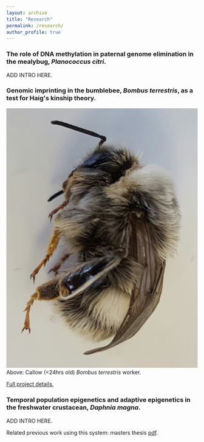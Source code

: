 ```yaml
---
layout: archive
title: "Research"
permalink: /research/
author_profile: true
---
```



<h3>The role of DNA methylation in paternal genome elimination in the mealybug, <i>Planococcus citri</i>.</h3>

ADD INTRO HERE.

<h3>Genomic imprinting in the bumblebee, <i>Bombus terrestris</i>, as a test for Haig's kinship theory.</h3>

![bee](/files/callow_bee.jpg)
Above: Callow (<24hrs old) <i>Bombus terrestris</i> worker.

[Full project details.](https://mooholl.github.io/research/bumblebees)



<h3>Temporal population epigenetics and adaptive epigenetics in the freshwater crustacean, <i>Daphnia magna</i>.</h3>

ADD INTRO HERE.

Related previous work using this system: masters thesis [pdf](https://www.dropbox.com/s/ub3srnksve91tu4/Hollie_Marshall_1493971.pdf?dl=0).
